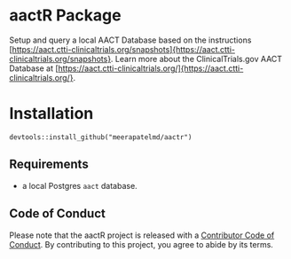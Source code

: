 # aactR Package  

Setup and query a local AACT Database based on the instructions [https://aact.ctti-clinicaltrials.org/snapshots]{https://aact.ctti-clinicaltrials.org/snapshots}. Learn more about the ClinicalTrials.gov AACT Database at [https://aact.ctti-clinicaltrials.org/]{https://aact.ctti-clinicaltrials.org/}.     


# Installation  

``` 
devtools::install_github("meerapatelmd/aactr")  
```   

## Requirements   

* a local Postgres `aact` database.   


## Code of Conduct

Please note that the aactR project is released with a [Contributor Code of Conduct](https://contributor-covenant.org/version/2/0/CODE_OF_CONDUCT.html). By contributing to this project, you agree to abide by its terms.
